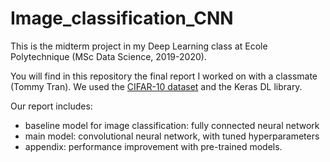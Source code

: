 # Image_classification_CNN

This is the midterm project in my Deep Learning class at Ecole Polytechnique (MSc Data Science, 2019-2020).

You will find in this repository the final report I worked on with a classmate (Tommy Tran). We used the [CIFAR-10 dataset](https://www.cs.toronto.edu/~kriz/cifar.html) and the Keras DL library.

Our report includes:
* baseline model for image classification: fully connected neural network
* main model: convolutional neural network, with tuned hyperparameters
* appendix: performance improvement with pre-trained models.
